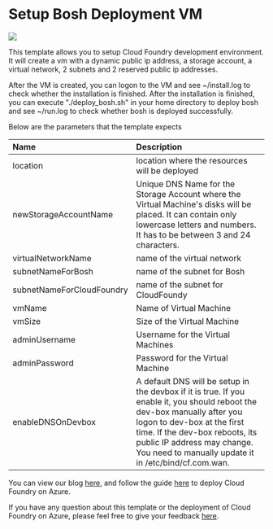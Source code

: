 # Setup Bosh Deployment VM

<a href="https://portal.azure.com/#create/Microsoft.Template/uri/https%3A%2F%2Fraw.githubusercontent.com%2FAzure%2Fazure-quickstart-templates%2Fmaster%2Fbosh-setup%2Fazuredeploy.json" target="_blank">
    <img src="http://azuredeploy.net/deploybutton.png"/>
</a>

This template allows you to setup Cloud Foundry development environment. It will create a vm with a dynamic public ip address, a storage account, a virtual network, 2 subnets and 2 reserved public ip addresses.

After the VM is created, you can logon to the VM and see ~/install.log to check whether the installation is finished. 
After the installation is finished, you can execute "./deploy_bosh.sh" in your home directory to deploy bosh and see ~/run.log to check whether bosh is deployed successfully.

Below are the parameters that the template expects

| Name   | Description    |
|:--- |:---|
| location | location where the resources will be deployed |
| newStorageAccountName  | Unique DNS Name for the Storage Account where the Virtual Machine's disks will be placed. It can contain only lowercase letters and numbers. It has to be between 3 and 24 characters. |
| virtualNetworkName | name of the virtual network |
| subnetNameForBosh | name of the subnet for Bosh |
| subnetNameForCloudFoundry | name of the subnet for CloudFoundy |
| vmName | Name of Virtual Machine |
| vmSize | Size of the Virtual Machine |
| adminUsername  | Username for the Virtual Machines  |
| adminPassword  | Password for the Virtual Machine  |
| enableDNSOnDevbox | A default DNS will be setup in the devbox if it is true. If you enable it, you should reboot the dev-box manually after you logon to dev-box at the first time. If the dev-box reboots, its public IP address may change. You need to manually update it in /etc/bind/cf.com.wan. |

You can view our blog [here](http://azure.microsoft.com/blog/2015/08/21/cloud-foundry-on-azure-preview-2-now-available/), and follow the guide [here](https://github.com/Azure/bosh-azure-cpi-release/blob/master/docs/template-guide.md) to deploy Cloud Foundry on Azure.

If you have any question about this template or the deployment of Cloud Foundry on Azure, please feel free to give your feedback [here](https://github.com/Azure/bosh-azure-cpi-release/issues).
